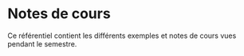 # Notes de cours

Ce référentiel contient les différents exemples et notes de cours vues pendant le semestre.
